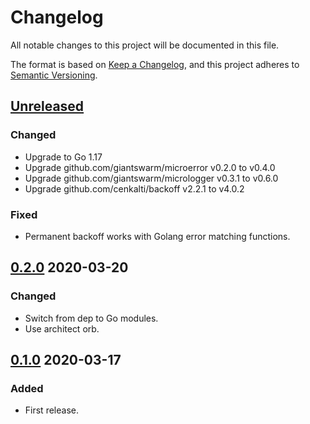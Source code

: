 # Changelog

All notable changes to this project will be documented in this file.

The format is based on [Keep a Changelog](https://keepachangelog.com/en/1.0.0/),
and this project adheres to [Semantic Versioning](https://semver.org/spec/v2.0.0.html).

## [Unreleased]

### Changed

- Upgrade to Go 1.17
- Upgrade github.com/giantswarm/microerror v0.2.0 to v0.4.0
- Upgrade github.com/giantswarm/micrologger v0.3.1 to v0.6.0
- Upgrade github.com/cenkalti/backoff v2.2.1 to v4.0.2

### Fixed

- Permanent backoff works with Golang error matching functions.

## [0.2.0] 2020-03-20

### Changed

- Switch from dep to Go modules.
- Use architect orb.

## [0.1.0] 2020-03-17

### Added

- First release.

[Unreleased]: https://github.com/giantswarm/backoff/compare/v0.2.0...HEAD
[0.2.0]: https://github.com/giantswarm/backoff/releases/tag/v0.1.0...v0.2.0
[0.1.0]: https://github.com/giantswarm/backoff/releases/tag/v0.1.0
